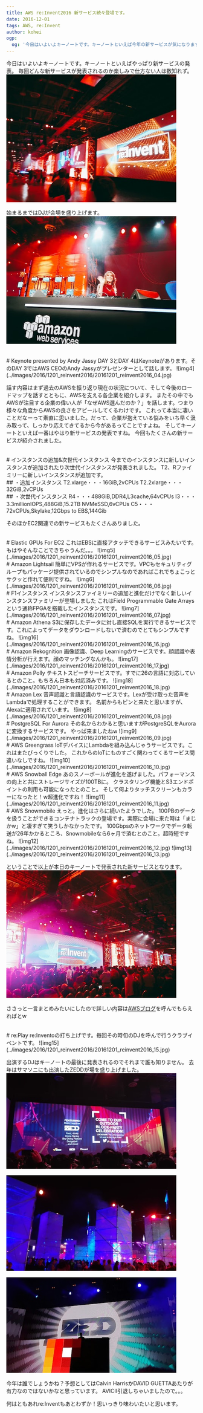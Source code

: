 ```yaml
---
title: AWS re:Invent2016 新サービス続々登場です。
date: 2016-12-01
tags: AWS, re:Invent
author: kohei
ogp:
  og: '今日はいよいよキーノートです。キーノートといえば今年の新サービスが気になります。'
---
```


今日はいよいよキーノートです。キーノートといえばやっぱり新サービスの発表。
毎回どんな新サービスが発表されるのか楽しみで仕方ない人は数知れず。
![img2](../images/2016/1201_reinvent2016/20161201_reinvent2016_02.jpg)

始まるまではDJが会場を盛り上げます。
![img3](../images/2016/1201_reinvent2016/20161201_reinvent2016_03.jpg)


<br>
# Keynote presented by Andy Jassy
DAY 3とDAY 4はKeynoteがあります。そのDAY 3ではAWS CEOのAndy Jassyがプレゼンターとして話します。
![img4](../images/2016/1201_reinvent2016/20161201_reinvent2016_04.jpg)

話す内容はまず過去のAWSを振り返り現在の状況について、そして今後のロードマップを話すとともに、AWSを支える各企業を紹介します。
またその中でもAWSが注目する企業の偉い人が「なぜAWS選んだのか？」を話します。つまり様々な角度からAWSの良さをアピールしてくるわけです。
これって本当に凄いことだなーって素直に思いました。だって、企業が抱えている悩みをいち早く汲み取って、しっかり応えてきてるから今があるってことですよね。
そしてキーノートといえば一番はやはり新サービスの発表ですね。
今回もたくさんの新サービスが紹介されました。


<br>
# インスタンスの追加&次世代インスタンス
今までのインスタンスに新しいインスタンスが追加されたり次世代インスタンスが発表されました。
T2、Rファイミリーに新しいインスタンスが追加です。

<br>
## ・追加インスタンス
T2.xlarge・・・16GiB,2vCPUs
T2.2xlarge・・・32GiB,2vCPUs

<br>
## ・次世代インスタンス
R4・・・488GiB,DDR4,L3cache,64vCPUs
I3・・・3.3millionIOPS,488GiB,15.2TB NVMeSSD,6vCPUs
C5・・・72vCPUs,Skylake,12Gbps to EBS,144Gib

そのほかEC2関連での新サービスもたくさんありました。

<br>
# Elastic GPUs For EC2
これはEBSに直接アタッチできるサービスみたいです。もはやそんなことできちゃうんだ。。。
![img5](../images/2016/1201_reinvent2016/20161201_reinvent2016_05.jpg)

<br>
# Amazon Lightsail
簡単にVPSが作れるサービスです。VPCもセキュリティグループもパッケージ提供されているのでシンプルなのであればこれでちょこっとサクッと作れて便利ですね。
![img6](../images/2016/1201_reinvent2016/20161201_reinvent2016_06.jpg)

<br>
# F1インスタンス
インスタンスファイミリーの追加と進化だけでなく新しいインスタンスファミリーが登場しました
これはField Programmable Gate Arraysという通称FPGAを搭載したインスタンスです。
![img7](../images/2016/1201_reinvent2016/20161201_reinvent2016_07.jpg)

<br>
# Amazon Athena
S3に保存したデータに対し直接SQLを実行できるサービスです。これによってデータをダウンロードしないで済むのでとてもシンプルですね。
![img16](../images/2016/1201_reinvent2016/20161201_reinvent2016_16.jpg)

<br>
# Amazon Rekognition
画像認識、Deep Learningのサービスです。顔認識や表情分析が行えます。顔のマッチングなんかも。
![img17](../images/2016/1201_reinvent2016/20161201_reinvent2016_17.jpg)

<br>
# Amazon Polly
テキストスピーチサービスです。すでに26の言語に対応しているとのこと。もちろん日本も対応済みです。
![img18](../images/2016/1201_reinvent2016/20161201_reinvent2016_18.jpg)

<br>
# Amazon Lex
音声認識と言語認識のサービスです。Lexが受け取った音声をLambdaで処理することができます。
名前からもピンと来たと思いますが、Alexaに適用されています。
![img8](../images/2016/1201_reinvent2016/20161201_reinvent2016_08.jpg)

<br>
# PostgreSQL For Aurora
その名からわかると思いますがPostgreSQLをAuroraに変換するサービスです。
やっぱ来ましたねw
![img9](../images/2016/1201_reinvent2016/20161201_reinvent2016_09.jpg)

<br>
# AWS Greengrass
IoTデバイスにLambdaを組み込んじゃうサービスです。これはまたびっくりでした。
これからのIoTにものすごく関わってくるサービス間違いなしですね。
![img10](../images/2016/1201_reinvent2016/20161201_reinvent2016_10.jpg)

<br>
# AWS Snowball Edge
あのスノーボールが進化を遂げました。パフォーマンスの向上と共にストレージサイズが100TBに。
クラスタリング機能とS3エンドポイントの利用も可能になったとのこと。
そして何よりタッチスクリーンもカラーになったと！w超進化ですね！
![img11](../images/2016/1201_reinvent2016/20161201_reinvent2016_11.jpg)

<br>
# AWS Snowmobile
えっと。進化はさらに続いたようでした。
100PBのデータを扱うことができるコンテナトラックの登場です。実際に会場に来た時は「まじかw」と凄すぎて笑うしかなかったです。
100Gbpsのネットワークでデータ転送が26年かかるところ、Snowmobileなら6ヶ月で済むとのこと。超時短ですね。
![img12](../images/2016/1201_reinvent2016/20161201_reinvent2016_12.jpg)
![img13](../images/2016/1201_reinvent2016/20161201_reinvent2016_13.jpg)

ということで以上が本日のキーノートで発表された新サービスとなります。
![img14](../images/2016/1201_reinvent2016/20161201_reinvent2016_14.jpg)

ささっと一言まとめみたいにしたので詳しい内容は[AWSブログ](https://aws.amazon.com/jp/blogs/news/)を呼んでもらえればとw


<br>
# re:Play
re:Inventoの打ち上げです。毎回その時旬のDJを呼んで行うクラブイベントです。
![img15](../images/2016/1201_reinvent2016/20161201_reinvent2016_15.jpg)

出演するDJはキーノートの最後に発表されるのでそれまで誰も知りません。
去年はサマソニにも出演したZEDDが場を盛り上げました。
![img20](../images/2016/1201_reinvent2016/20161201_reinvent2016_20.jpg)

![img21](../images/2016/1201_reinvent2016/20161201_reinvent2016_21.jpg)

![img22](../images/2016/1201_reinvent2016/20161201_reinvent2016_22.jpg)

今年は誰でしょうかね？予想としてはCalvin HarrisかDAVID GUETTAあたりが有力なのではないかなと思っています。
AVICII引退しちゃいましたので。。。

何はともあれre:Inventもあとわずか！思いっきり味わいたいと思います。
